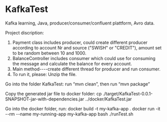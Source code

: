 # KafkaTest
Kafka learning, Java, producer/consumer/confluent plattform, Avro data.

Project discription:
1. Payment class includes producer, could create different producer according to account Nr and source ("SWISH" or "CREDIT"), amount set to be random between 10 and 1000.
2. BalanceController includes consumer which could use for consuming the message and calculate the balance for every account.
3. Main method----create different thread for producer and run consumer.
4. To run it, please:
Unzip the file. 

Go into the folder KafkaTest:
    run “mvn clean”, then run “mvn package”

Copy the generated jar file to docker folder:
    cp ./target/KafkaTest-0.0.1-SNAPSHOT-jar-with-dependencies.jar  ../docker/KafkaTest.jar

Go into the docker folder, run:
  docker build -t my-kafka-app .
  docker run -it --rm --name my-running-app my-kafka-app bash ./runTest.sh


